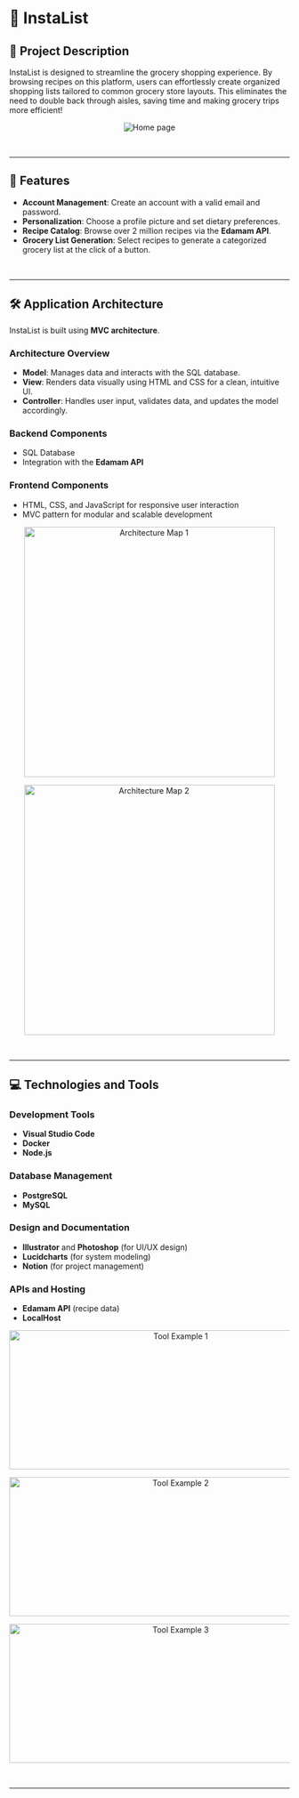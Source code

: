 # 🛒 **InstaList**

## 📝 **Project Description**

InstaList is designed to streamline the grocery shopping experience. By browsing recipes on this platform, users can effortlessly create organized shopping lists tailored to common grocery store layouts. This eliminates the need to double back through aisles, saving time and making grocery trips more efficient!

<p align="center">
  <img src="https://github.com/user-attachments/assets/b48f054a-dcab-4c3f-9a25-d88517d39343" alt="Home page">
</p>

<br>
 
---

## 🌟 **Features**

- **Account Management**: Create an account with a valid email and password.
- **Personalization**: Choose a profile picture and set dietary preferences.
- **Recipe Catalog**: Browse over 2 million recipes via the **Edamam API**.
- **Grocery List Generation**: Select recipes to generate a categorized grocery list at the click of a button.
  
<br>
 
---

## 🛠️ **Application Architecture**

InstaList is built using **MVC architecture**.

### **Architecture Overview**

- **Model**: Manages data and interacts with the SQL database.
- **View**: Renders data visually using HTML and CSS for a clean, intuitive UI.
- **Controller**: Handles user input, validates data, and updates the model accordingly.

### **Backend Components**
- SQL Database
- Integration with the **Edamam API**

### **Frontend Components**
- HTML, CSS, and JavaScript for responsive user interaction
- MVC pattern for modular and scalable development

<p align="center">
  <img src="https://github.com/user-attachments/assets/4d866e4c-36ad-48b1-a7c6-d5ba567eacdd" alt="Architecture Map 1" width="450">
</p>
<p align="center">
  <img src="https://github.com/user-attachments/assets/72cd5c25-f224-4898-b52c-34d245a06c28" alt="Architecture Map 2" width="450">
</p>

<br>
 
---

## 💻 **Technologies and Tools**

### **Development Tools**
- **Visual Studio Code**
- **Docker**
- **Node.js**

### **Database Management**
- **PostgreSQL**
- **MySQL**

### **Design and Documentation**
- **Illustrator** and **Photoshop** (for UI/UX design)
- **Lucidcharts** (for system modeling)
- **Notion** (for project management)

### **APIs and Hosting**
- **Edamam API** (recipe data)
- **LocalHost**

<p align="center">
  <img src="https://github.com/user-attachments/assets/8a8fcded-7ed9-4829-acd6-0e39acfc96cd" alt="Tool Example 1" width="600" height="250">
</p>
<p align="center">
  <img src="https://github.com/user-attachments/assets/a2473c32-89b9-4ed3-8912-eb4d41b94a51" alt="Tool Example 2" width="600" height="250">
</p>
<p align="center">
  <img src="https://github.com/user-attachments/assets/88da1daa-f6b9-4c31-8a72-dea110040a05" alt="Tool Example 3" width="600" height="250">
</p>

<br>
 
---
